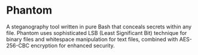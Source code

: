 # Phantom
A steganography tool written in pure Bash that conceals secrets within any file. Phantom uses sophisticated LSB (Least Significant Bit) technique for binary files and whitespace manipulation for text files, combined with AES-256-CBC encryption for enhanced security.
